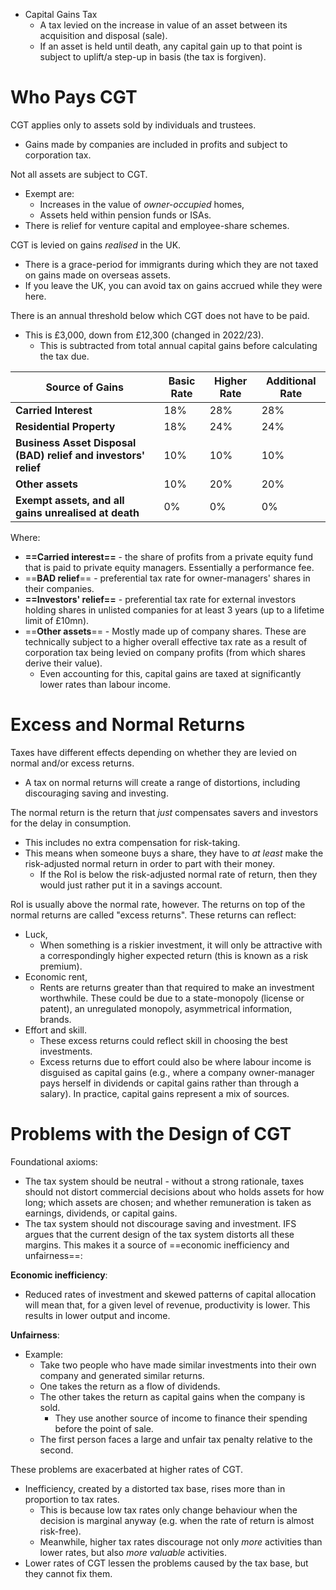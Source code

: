 - Capital Gains Tax
	- A tax levied on the increase in value of an asset between its acquisition and disposal (sale).
	- If an asset is held until death, any capital gain up to that point is subject to uplift/a step-up in basis (the tax is forgiven).
# Who Pays CGT
CGT applies only to assets sold by individuals and trustees.
- Gains made by companies are included in profits and subject to corporation tax.

Not all assets are subject to CGT.
- Exempt are:
	- Increases in the value of *owner-occupied* homes,
	- Assets held within pension funds or ISAs.
- There is relief for venture capital and employee-share schemes.

CGT is levied on gains *realised* in the UK.
- There is a grace-period for immigrants during which they are not taxed on gains made on overseas assets.
- If you leave the UK, you can avoid tax on gains accrued while they were here.

There is an annual threshold below which CGT does not have to be paid.
- This is £3,000, down from £12,300 (changed in 2022/23).
	- This is subtracted from total annual capital gains before calculating the tax due.

| Source of Gains                                                | Basic Rate | Higher Rate | Additional Rate |
| -------------------------------------------------------------- | ---------- | ----------- | --------------- |
| **Carried Interest**                                           | 18%        | 28%         | 28%             |
| **Residential Property**                                       | 18%        | 24%         | 24%             |
| **Business Asset Disposal (BAD) relief and investors' relief** | 10%        | 10%         | 10%             |
| **Other assets**                                               | 10%        | 20%         | 20%             |
| **Exempt assets, and all gains unrealised at death**           | 0%         | 0%          | 0%              |
Where:
- **==Carried interest==** - the share of profits from a private equity fund that is paid to private equity managers. Essentially a performance fee.
- ==**BAD relief**== - preferential tax rate for owner-managers' shares in their companies.
- **==Investors' relief==** - preferential tax rate for external investors holding shares in unlisted companies for at least 3 years (up to a lifetime limit of £10mn).
- ==**Other assets**== - Mostly made up of company shares. These are technically subject to a higher overall effective tax rate as a result of corporation tax being levied on company profits (from which shares derive their value).
	- Even accounting for this, capital gains are taxed at significantly lower rates than labour income.
# Excess and Normal Returns
Taxes have different effects depending on whether they are levied on normal and/or excess returns.
- A tax on normal returns will create a range of distortions, including discouraging saving and investing.

The normal return is the return that *just* compensates savers and investors for the delay in consumption.
- This includes no extra compensation for risk-taking.
- This means when someone buys a share, they have to *at least* make the risk-adjusted normal return in order to part with their money.
	- If the RoI is below the risk-adjusted normal rate of return, then they would just rather put it in a savings account.

RoI is usually above the normal rate, however. The returns on top of the normal returns are called "excess returns". These returns can reflect:
- Luck,
	- When something is a riskier investment, it will only be attractive with a correspondingly higher expected return (this is known as a risk premium).
- Economic rent,
	- Rents are returns greater than that required to make an investment worthwhile. These could be due to a state-monopoly (license or patent), an unregulated monopoly, asymmetrical information, brands.
- Effort and skill.
	- These excess returns could reflect skill in choosing the best investments.
	- Excess returns due to effort could also be where labour income is disguised as capital gains (e.g., where a company owner-manager pays herself in dividends or capital gains rather than through a salary).
In practice, capital gains represent a mix of sources.
# Problems with the Design of CGT
Foundational axioms:
- The tax system should be neutral - without a strong rationale, taxes should not distort commercial decisions about who holds assets for how long; which assets are chosen; and whether remuneration is taken as earnings, dividends, or capital gains.
- The tax system should not discourage saving and investment.
IFS argues that the current design of the tax system distorts all these margins. This makes it a source of ==economic inefficiency and unfairness==:

**Economic inefficiency**:
- Reduced rates of investment and skewed patterns of capital allocation will mean that, for a given level of revenue, productivity is lower. This results in lower output and income.

**Unfairness**:
- Example:
	- Take two people who have made similar investments into their own company and generated similar returns.
	- One takes the return as a flow of dividends.
	- The other takes the return as capital gains when the company is sold.
		- They use another source of income to finance their spending before the point of sale.
	- The first person faces a large and unfair tax penalty relative to the second.

These problems are exacerbated at higher rates of CGT.
- Inefficiency, created by a distorted tax base, rises more than in proportion to tax rates.
	- This is because low tax rates only change behaviour when the decision is marginal anyway (e.g. when the rate of return is almost risk-free).
	- Meanwhile, higher tax rates discourage not only *more* activities than lower rates, but also *more valuable* activities.
- Lower rates of CGT lessen the problems caused by the tax base, but they cannot fix them.